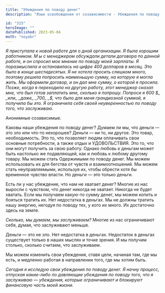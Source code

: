 ```yaml
---
title: "Убеждения по поводу денег"
description: "Язык освобождения от созависимости - Убеждения по поводу денег"

id: "315"
heroImage: ""
datePublished: 2023-05-04
moth: "noyabr"
---
```


_Я_ _приступала_ _к_ _новой_ _работе_ _для_ _о_ _дной_ _организации._ _Я_
_была_ _хорошим_ _работником._ _М_ _ы_ _с_ _менеджером_ _обсуждали_ _детали_
_договора_ _по_ _данной_ _работе,_ _и_ _он_ _спросил_ _мое_ _мнение_ _по_
_поводу_ _моей_ _зарплаты._ _Я_ _поразмыслила_ _и_ _остановилась_ _на_ _цифре_
_400_ _долларов_ _в_ _месяц._ _Это_ _было_ _в_ _конце_ _шестидесятых._ _Я_
_не_ _хотела_ _просить_ _слишком_ _много,_ _поэтому_ _решила_ _попросить_
_наименьшую_ _сумму,_ _на_ _которую_ _я_ _могла_ _жить._ _Мы_ _оформили_
_договор,_ _и_ _он_ _дал_ _мне_ _сумму,_ _о_ _которой_ _я_ _просила._ _Позже,_
_когда_ _я_ _переходила_ _на_ _другую_ _работу,_ _этот_ _менеджер_ _сказал_
_мне,_ _что_ _был_ _готов_ _заплатить_ _мне,_ _сколько_ _я_ _попрошу._
_Попроси_ _я_ _600_ _$_ _или_ _даже_ _700_ _$,_ _что_ _было_ _для_ _меня_
_грандиозной_ _суммой,_ _я_ _получила_ _бы_ _это._ _Я_ _ограничила_ _себя_
_своей_ _неуверенностью_ _по_ _поводу_ _того,_ _что_ _заслуживаю._

Анонимные созависимые.

Каковы наши убеждения по поводу денег? Думаем ли мы, что деньги — это зло или
что-то нехорошее? Деньги — ни то, ни другое. Это товар, необходимость. Это то,
что позволяет людям оплачивать свои основные потребности, а также отдых и
УДОВОЛЬСТВИЯ. Это то, что они могут получить за свою работу. Однако любовь к
деньгам может быть настолько же подавляющей, как и любовь к любому другому
товару. Мы можем стать Одержимыми по поводу денег. Мы можем использовать их
для бегства от чувств и взаимоотношений. Мы можем стать неуправляемыми,
используя их, чтобы обрести хотя бы временное чувство власти. Но деньги — это
только деньги.

Есть ли у нас убеждение, что нам не хватает денег? Многие из нас выросли с
чувством, что денег никогда не хватает. Никогда не будет хватать. Если мы
получаем какую-то сумму денег, мы можем копить и бояться тратить их. Нет
недостатка в деньгах. Мы не должны тратить нашу энергию, негодуя по поводу
тех, у кого их много. Их достаточно здесь на земле.

_Сколько, мы думаем, мы заслуживаем?_ Многие из нас ограничивают себя, думая,
что заслуживают меньше.

Деньги — это не зло. Нет недостатка в деньгах. Недостаток в деньгах существует
только в наших мыслях и точке зрения. И мы получим столько, сколько считаем,
что заслуживаем.

Мы можем изменить свои убеждения, ставя цели, начиная там, где мы есть, и
медленно работая в направлении того, где мы хотим быть.

_Сегодня_ _я_ _исследую_ _свои_ _убеждения_ _по_ _поводу_ _денег._ _Я_ _начну_
_процесс,_ _отпуская_ _какие-либо_ _по_ _давляющие_ _убеждения_ _по_ _поводу_
_того,_ _что_ _я_ _заслуживаю_ _—_ _убеждения,_ _которые_ _ограничивают_ _и_
_блокируют_ _финансовую_ _часть_ _моей_ _жизни._
